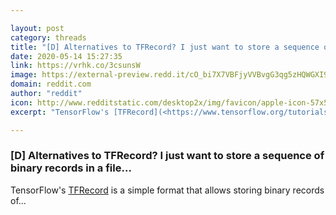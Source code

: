 ```yaml
---

layout: post
category: threads
title: "[D] Alternatives to TFRecord? I just want to store a sequence of binary records in a file..."
date: 2020-05-14 15:27:35
link: https://vrhk.co/3csunsW
image: https://external-preview.redd.it/cO_bi7X7VBFjyVVBvgG3qg5zHQWGXI9JyEMIDGBJJME.jpg?width=1200&height=628.272251309&auto=webp&crop=1200:628.272251309,smart&s=07dd72c4fd53ee2b2aa1f8d8eb2f50e05ac0e197
domain: reddit.com
author: "reddit"
icon: http://www.redditstatic.com/desktop2x/img/favicon/apple-icon-57x57.png
excerpt: "TensorFlow's [TFRecord](<https://www.tensorflow.org/tutorials/load_data/tfrecord>) is a simple format that allows storing binary records of..."

---
```


### [D] Alternatives to TFRecord? I just want to store a sequence of binary records in a file...

TensorFlow's [TFRecord](<https://www.tensorflow.org/tutorials/load_data/tfrecord>) is a simple format that allows storing binary records of...